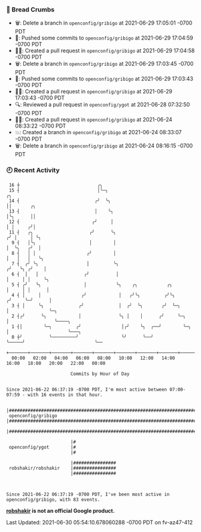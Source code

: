 ### 🍞 Bread Crumbs

 * 🗑: Delete a branch in `openconfig/gribigo` at 2021-06-29 17:05:01 -0700 PDT
 * 🚢: Pushed some commits to `openconfig/gribigo` at 2021-06-29 17:04:59 -0700 PDT
 * ✍🏼: Created a pull request in `openconfig/gribigo` at 2021-06-29 17:04:58 -0700 PDT
 * 🗑: Delete a branch in `openconfig/gribigo` at 2021-06-29 17:03:45 -0700 PDT
 * 🚢: Pushed some commits to `openconfig/gribigo` at 2021-06-29 17:03:43 -0700 PDT
 * ✍🏼: Created a pull request in `openconfig/gribigo` at 2021-06-29 17:03:43 -0700 PDT
 * 🔍: Reviewed a pull request in  `openconfig/ygot` at 2021-06-28 07:32:50 -0700 PDT
 * ✍🏼: Created a pull request in `openconfig/gribigo` at 2021-06-24 08:33:22 -0700 PDT
 * 💥: Created a branch in `openconfig/gribigo` at 2021-06-24 08:33:07 -0700 PDT
 * 🗑: Delete a branch in `openconfig/gribigo` at 2021-06-24 08:16:15 -0700 PDT

### 🕘 Recent Activity
```
 16 ┼                             ╭╮
 15 ┤                             │╰─╮                                       ╭╮
 14 ┤                            ╭╯  ╰╮                                      ││       ╭╮
 13 ┤                            │    ╰╮                                     │╰╮      ││
 12 ┤                           ╭╯     │                                     │ │     ╭╯│
 11 ┤   ╭╮                     ╭╯      ╰╮                                   ╭╯ │     │ ╰╮
  9 ┤   │╰╮                    │        │                                   │  ╰╮   ╭╯  │
  8 ┤   │ │                   ╭╯        │                                   │   │   │   ╰╮
  7 ┤  ╭╯ ╰╮                  │         ╰╮                                 ╭╯   ╰╮ ╭╯    │
  6 ┤  │   │                 ╭╯          │                                 │     │ │     ╰╮
  5 ┤ ╭╯   ╰╮                │           ╰╮    ╭╮           ╭╮             │     │ │      │
  4 ┤ │     │               ╭╯            │   ╭╯╰╮         ╭╯╰╮           ╭╯     ╰─╯      │
  3 ┤ │     ╰╮             ╭╯             │  ╭╯  ╰╮       ╭╯  ╰─╮         │               ╰─╮
  2 ┤╭╯      ╰╮            │              ╰╮ │    │      ╭╯     ╰─╮       │                 ╰────╮
  1 ┤│        ╰─╮         ╭╯               │╭╯    ╰╮  ╭──╯        ╰─╮     │                      ╰───╮
  0 ┼╯          ╰─────────╯                ╰╯      ╰──╯             ╰─────╯                          ╰──
    +───────+───────+───────+───────+───────+───────+───────+───────+───────+───────+───────+───────+────
  00:00   02:00   04:00   06:00   08:00   10:00   12:00   14:00   16:00   18:00   20:00   22:00   00:00   

						Commits by Hour of Day


Since 2021-06-22 06:37:19 -0700 PDT, I'm most active between 07:00-07:59 - with 16 events in that hour.

```



```
                        |###################################################################################
 openconfig/gribigo     |###################################################################################
                        |###################################################################################

                        |#
 openconfig/ygot        |#
                        |#

                        |################
 robshakir/robshakir    |################
                        |################



Since 2021-06-22 06:37:19 -0700 PDT, I've been most active in openconfig/gribigo, with 83 events.

```
**[robshakir](mailto:robjs@google.com) is not an official Google product.**


Last Updated: 2021-06-30 05:54:10.678060288 -0700 PDT on fv-az47-412
